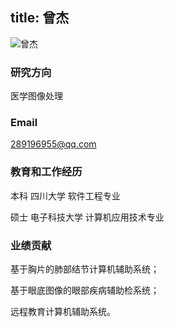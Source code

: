 title: 曾杰
---

![曾杰](http://7xohr3.com1.z0.glb.clouddn.com/%E6%9B%BE%E6%9D%B0.jpg)

### 研究方向
医学图像处理

### Email
<289196955@qq.com>

### 教育和工作经历
本科 四川大学 软件工程专业

硕士 电子科技大学 计算机应用技术专业
                  
### 业绩贡献
基于胸片的肺部结节计算机辅助系统；

基于眼底图像的眼部疾病辅助检系统；

远程教育计算机辅助系统。

